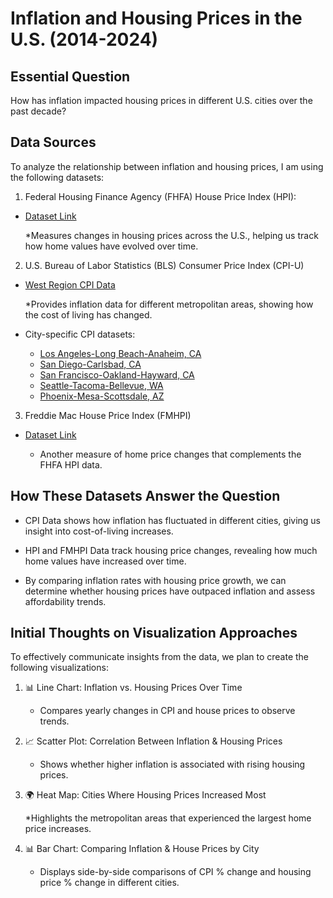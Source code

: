 # Inflation and Housing Prices in the U.S. (2014-2024)

## Essential Question

How has inflation impacted housing prices in different U.S. cities over the past decade?

## Data Sources

To analyze the relationship between inflation and housing prices, I am using the following datasets:

1. Federal Housing Finance Agency (FHFA) House Price Index (HPI):

* [Dataset Link](https://www.fhfa.gov/data/hpi/datasets?utm_source=chatgpt.com)

  *Measures changes in housing prices across the U.S., helping us track how home values have evolved over time.

2. U.S. Bureau of Labor Statistics (BLS) Consumer Price Index (CPI-U)

* [West Region CPI Data](https://www.bls.gov/regions/west/factsheet/consumer-price-index-data-tables.htm?utm_source=chatgpt.com)

  *Provides inflation data for different metropolitan areas, showing how the cost of living has changed.

* City-specific CPI datasets:
  * [Los Angeles-Long Beach-Anaheim, CA](https://data.bls.gov/timeseries/CUURS49ASA0&output_view=pct_12mths#)
  * [San Diego-Carlsbad, CA](https://data.bls.gov/timeseries/CUURS49ESA0&output_view=pct_12mths)
  * [San Francisco-Oakland-Hayward, CA](https://data.bls.gov/timeseries/CUURS49BSA0&output_view=pct_12mths)
  * [Seattle-Tacoma-Bellevue, WA](https://data.bls.gov/timeseries/CUURS49DSA0&output_view=pct_12mths)
  * [Phoenix-Mesa-Scottsdale, AZ](https://data.bls.gov/timeseries/CUURS48ASA0&output_view=pct_12mths)

3. Freddie Mac House Price Index (FMHPI)

* [Dataset Link](https://www.freddiemac.com/research/indices/house-price-index?utm_source=chatgpt.com)

  * Another measure of home price changes that complements the FHFA HPI data.

## How These Datasets Answer the Question

* CPI Data shows how inflation has fluctuated in different cities, giving us insight into cost-of-living increases.

* HPI and FMHPI Data track housing price changes, revealing how much home values have increased over time.
  
* By comparing inflation rates with housing price growth, we can determine whether housing prices have outpaced inflation and assess affordability trends.

## Initial Thoughts on Visualization Approaches

To effectively communicate insights from the data, we plan to create the following visualizations:

1. 📊 Line Chart: Inflation vs. Housing Prices Over Time

   * Compares yearly changes in CPI and house prices to observe trends.

3. 📈 Scatter Plot: Correlation Between Inflation & Housing Prices

   * Shows whether higher inflation is associated with rising housing prices.

3. 🌍 Heat Map: Cities Where Housing Prices Increased Most
  
   *Highlights the metropolitan areas that experienced the largest home price increases.

6. 📊 Bar Chart: Comparing Inflation & House Prices by City
   
   * Displays side-by-side comparisons of CPI % change and housing price % change in different cities.

